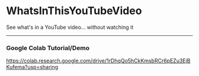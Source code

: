 # WhatsInThisYouTubeVideo
See what's in a YouTube video... without watching it

---

### Google Colab Tutorial/Demo
https://colab.research.google.com/drive/1rDhqQo5hCkKmsbRCr6pEZu3EjBKufema?usp=sharing

